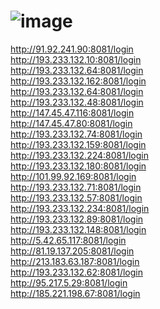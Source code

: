 # ![image](https://github.com/Try0WR/C2-Panels/assets/164344863/7fbb86d5-aa00-488d-a9b7-789aff89040a)

http://91.92.241.90:8081/login <br>
http://193.233.132.10:8081/login <br> 
http://193.233.132.64:8081/login <br> 
http://193.233.132.162:8081/login <br>
http://193.233.132.64:8081/login <br> 
http://193.233.132.48:8081/login <br> 
http://147.45.47.116:8081/login <br>
http://147.45.47.80:8081/login <br>
http://193.233.132.74:8081/login <br> 
http://193.233.132.159:8081/login <br>
http://193.233.132.224:8081/login <br> 
http://193.233.132.180:8081/login <br>
http://101.99.92.169:8081/login <br>
http://193.233.132.71:8081/login <br>
http://193.233.132.57:8081/login <br> 
http://193.233.132.234:8081/login <br> 
http://193.233.132.89:8081/login <br> 
http://193.233.132.148:8081/login <br>
http://5.42.65.117:8081/login <br>
http://81.19.137.205:8081/login <br>
http://213.183.63.187:8081/login <br> 
http://193.233.132.62:8081/login <br>
http://95.217.5.29:8081/login <br>
http://185.221.198.67:8081/login
